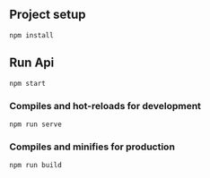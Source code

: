 
## Project setup
```
npm install
```
## Run Api 
```
npm start
```
### Compiles and hot-reloads for development
```
npm run serve
```

### Compiles and minifies for production
```
npm run build
```

